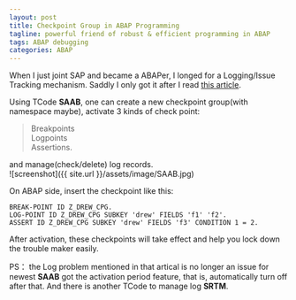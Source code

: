 ```yaml
---
layout: post
title: Checkpoint Group in ABAP Programming
tagline: powerful friend of robust & efficient programming in ABAP
tags: ABAP debugging
categories: ABAP
---
```


When I just joint SAP and became a ABAPer, I longed for a Logging/Issue Tracking mechanism. Saddly I only got it after I read 
<a href="http://scn.sap.com/community/abap/testing-and-troubleshooting/blog/2011/11/09/checkpoint-group-the-powerful-friend-of-every-abaper-but-beware">this article</a>.

Using TCode **SAAB**, one can create a new checkpoint group(with namespace maybe), activate 3 kinds of check point:

> Breakpoints    
> Logpoints    
> Assertions.  

and manage(check/delete) log records.  
![screenshot]({{ site.url }}/assets/image/SAAB.jpg)

On ABAP side, insert the checkpoint like this:

`BREAK-POINT ID Z_DREW_CPG.`  
`LOG-POINT ID Z_DREW_CPG SUBKEY 'drew' FIELDS 'f1' 'f2'.`  
`ASSERT ID Z_DREW_CPG SUBKEY 'drew' FIELDS 'f3' CONDITION 1 = 2.`  

After activation, these checkpoints will take effect and help you lock down the trouble maker easily.

PS： the Log problem mentioned in that artical is no longer an issue for newest __SAAB__ got the activation period feature, that is, automatically turn off after that. And there is another TCode to manage log __SRTM__.
